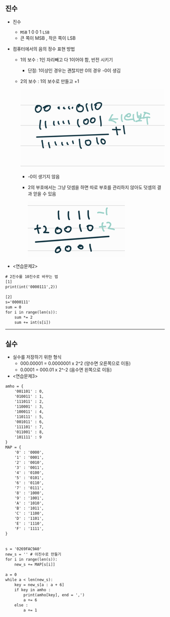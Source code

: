 ## 진수

* 진수

  * `MSB` 1 0 0 1 `LSB`
  * 큰 쪽이 MSB , 작은 쪽이 LSB

* 컴퓨터에서의 음의 정수 표현 방법

  * 1의 보수 : 1인 자리빼고 다 1이어야 함, 반전 시키기

    * 단점: 1이상인 경우는 괜찮지만 0의 경우 -0이 생김

  * 2의 보수 : 1의 보수로 만들고 +1

    ![image-20210930090215102](04_진수&실수.assets/image-20210930090215102.png)

    * -0이 생기지 않음

    * 2의 부호에서는 그냥 덧셈을 하면 따로 부호를 관리하지 않아도 덧셈의 결과 얻을 수 있음

      ![image-20210930090235691](04_진수&실수.assets/image-20210930090235691.png)

* <연습문제2>

```
# 2진수를 10진수로 바꾸는 법
[1]
print(int('0000111',2))

[2]
s='0000111'
sum = 0
for i in range(len(s)):
	sum *= 2
	sum += int(s[i])
```



----

## 실수

* 실수를 저장하기 위한 형식
  * 000.00001 =  0.0000001 x 2^2 (양수면 오른쪽으로 이동)
  * 0.0001 = 000.01 x 2^-2 (음수면 왼쪽으로 이동)
* <연습문제3>

```
amho = {
    '001101' : 0,
    '010011' : 1,
    '111011' : 2,
    '110001' : 3,
    '100011' : 4,
    '110111' : 5,
    '001011' : 6,
    '111101' : 7,
    '011001' : 8,
    '101111' : 9
}
MAP = {
    '0' : '0000',
    '1' : '0001',
    '2' : '0010',
    '3' : '0011',
    '4' : '0100',
    '5' : '0101',
    '6' : '0110',
    '7' : '0111',
    '8' : '1000',
    '9' : '1001',
    'A' : '1010',
    'B' : '1011',
    'C' : '1100',
    'D' : '1101',
    'E' : '1110',
    'F' : '1111',
}


s = '0269FAC9A0'
new_s = '' # 이진수로 만들기
for i in range(len(s)):
    new_s += MAP[s[i]]

a = 0
while a < len(new_s):
    key = new_s[a : a + 6]
    if key in amho :
        print(amho[key], end = ',')
        a += 6
    else :
        a += 1
```

